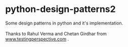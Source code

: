 # python-design-patterns2
Some design patterns in python and it's implementation.
<br>
<br>
Thanks to Rahul Verma and Chetan Girdhar
from www.testingperspective.com .
